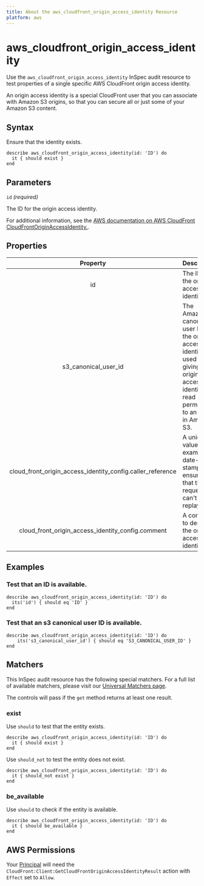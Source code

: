 ```yaml
---
title: About the aws_cloudfront_origin_access_identity Resource
platform: aws
---
```


# aws_cloudfront_origin_access_identity

Use the `aws_cloudfront_origin_access_identity` InSpec audit resource to test properties of a single specific AWS CloudFront origin access identity.

An origin access identity is a special CloudFront user that you can associate with Amazon S3 origins, so that you can secure all or just some of your Amazon S3 content.

## Syntax

Ensure that the identity exists.

    describe aws_cloudfront_origin_access_identity(id: 'ID') do
      it { should exist }
    end

## Parameters

`id` _(required)_

The ID for the origin access identity.

For additional information, see the [AWS documentation on AWS CloudFront CloudFrontOriginAccessIdentity.](https://docs.aws.amazon.com/AWSCloudFormation/latest/UserGuide/aws-resource-cloudfront-cloudfrontoriginaccessidentity.html).

## Properties

| Property | Description |
| :---: | :--- |
| id | The ID for the origin access identity. |
| s3_canonical_user_id | The Amazon S3 canonical user ID for the origin access identity, used when giving the origin access identity read permission to an object in Amazon S3. |
| cloud_front_origin_access_identity_config.caller_reference | A unique value (for example, a date-time stamp) that ensures that the request can't be replayed. |
| cloud_front_origin_access_identity_config.comment | A comment to describe the origin access identity. |

## Examples

### Test that an ID is available.

    describe aws_cloudfront_origin_access_identity(id: 'ID') do
      its('id') { should eq 'ID' }
    end

### Test that an s3 canonical user ID is available.

    describe aws_cloudfront_origin_access_identity(id: 'ID') do
        its('s3_canonical_user_id') { should eq 'S3_CANONICAL_USER_ID' }
    end

## Matchers

This InSpec audit resource has the following special matchers. For a full list of available matchers, please visit our [Universal Matchers page](https://www.inspec.io/docs/reference/matchers/).

The controls will pass if the `get` method returns at least one result.

### exist

Use `should` to test that the entity exists.

    describe aws_cloudfront_origin_access_identity(id: 'ID') do
      it { should exist }
    end

Use `should_not` to test the entity does not exist.

    describe aws_cloudfront_origin_access_identity(id: 'ID') do
      it { should_not exist }
    end

### be_available

Use `should` to check if the entity is available.

    describe aws_cloudfront_origin_access_identity(id: 'ID') do
      it { should be_available }
    end

## AWS Permissions

Your [Principal](https://docs.aws.amazon.com/IAM/latest/UserGuide/intro-structure.html#intro-structure-principal) will need the `CloudFront:Client:GetCloudFrontOriginAccessIdentityResult` action with `Effect` set to `Allow`.
